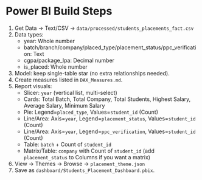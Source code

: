 # Power BI Build Steps

1) Get Data → Text/CSV → `data/processed/students_placements_fact.csv`
2) Data types:
   - year: Whole number
   - batch/branch/company/placed_type/placement_status/ppc_verification: Text
   - cgpa/package_lpa: Decimal number
   - is_placed: Whole number
3) Model: keep single-table star (no extra relationships needed).
4) Create measures listed in `DAX_Measures.md`.
5) Report visuals:
   - Slicer: `year` (vertical list, multi-select)
   - Cards: Total Batch, Total Company, Total Students, Highest Salary, Average Salary, Minimum Salary
   - Pie: Legend=`placed_type`, Values=`student_id` (Count)
   - Line/Area: Axis=`year`, Legend=`placement_status`, Values=`student_id` (Count)
   - Line/Area: Axis=`year`, Legend=`ppc_verification`, Values=`student_id` (Count)
   - Table: `batch` + Count of `student_id`
   - Matrix/Table: `company` with Count of `student_id` (add `placement_status` to Columns if you want a matrix)
6) View → Themes → Browse → `placement_theme.json`
7) Save as `dashboard/Students_Placement_Dashboard.pbix`.
